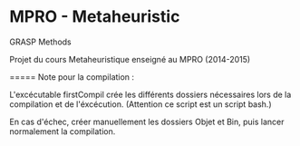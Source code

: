 MPRO - Metaheuristic
=====

GRASP Methods

Projet du cours Metaheuristique enseigné au MPRO (2014-2015)

=====
Note pour la compilation :

L'excécutable firstCompil crée les différents dossiers nécessaires lors de
la compilation et de l'éxcécution. (Attention ce script est un script bash.)

En cas d'échec, créer manuellement les dossiers Objet et Bin, puis lancer
normalement la compilation.


